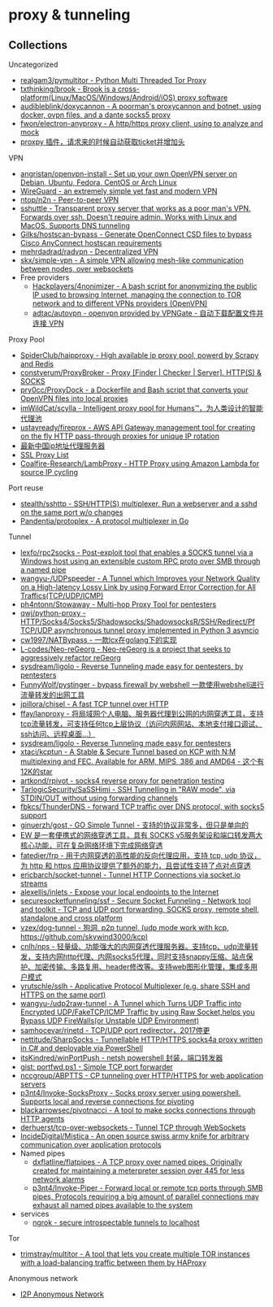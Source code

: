# proxy & tunneling

## Collections

Uncategorized

* [realgam3/pymultitor - Python Multi Threaded Tor Proxy](https://github.com/realgam3/pymultitor)
* [txthinking/brook - Brook is a cross-platform(Linux/MacOS/Windows/Android/iOS) proxy software](https://github.com/txthinking/brook)
* [audibleblink/doxycannon - A poorman's proxycannon and botnet, using docker, ovpn files, and a dante socks5 proxy](https://github.com/audibleblink/doxycannon)
* [fwon/electron-anyproxy - A http/https proxy client, using to analyze and mock](https://github.com/fwon/electron-anyproxy)
* [proxpy 插件，请求来的时候自动获取ticket并增加头](https://insinuator.net/2016/02/how-to-test-kerberos-authenticated-web-applications/)

VPN

* [angristan/openvpn-install - Set up your own OpenVPN server on Debian, Ubuntu, Fedora, CentOS or Arch Linux](https://github.com/angristan/openvpn-install)
* [WireGuard - an extremely simple yet fast and modern VPN](https://www.wireguard.com/install/)
* [ntop/n2n - Peer-to-peer VPN](https://github.com/ntop/n2n)
* [sshuttle - Transparent proxy server that works as a poor man's VPN. Forwards over ssh. Doesn't require admin. Works with Linux and MacOS. Supports DNS tunneling](https://github.com/sshuttle/sshuttle)
* [Gilks/hostscan-bypass - Generate OpenConnect CSD files to bypass Cisco AnyConnect hostscan requirements](https://github.com/Gilks/hostscan-bypass)  
* [mehrdadrad/radvpn - Decentralized VPN](https://github.com/mehrdadrad/radvpn)
* [skx/simple-vpn - A simple VPN allowing mesh-like communication between nodes, over websockets](https://github.com/skx/simple-vpn)
* Free providers
  * [Hackplayers/4nonimizer - A bash script for anonymizing the public IP used to browsing Internet, managing the connection to TOR network and to different VPNs providers (OpenVPN)](https://github.com/Hackplayers/4nonimizer)
  * [adtac/autovpn - openvpn provided by VPNGate - 自动下载配置文件并连接 VPN](https://github.com/adtac/autovpn)

Proxy Pool

* [SpiderClub/haipproxy - High available ip proxy pool, powerd by Scrapy and Redis](https://github.com/SpiderClub/haipproxy)
* [constverum/ProxyBroker - Proxy [Finder | Checker | Server]. HTTP(S) & SOCKS](https://github.com/constverum/ProxyBroker)
* [pry0cc/ProxyDock - a Dockerfile and Bash script that converts your OpenVPN files into local proxies](https://github.com/pry0cc/ProxyDock/)
* [imWildCat/scylla - Intelligent proxy pool for Humans™，为人类设计的智能代理池](https://github.com/imWildCat/scylla)
* [ustayready/fireprox - AWS API Gateway management tool for creating on the fly HTTP pass-through proxies for unique IP rotation](https://github.com/ustayready/fireprox)
* [最新中国ip地址代理服务器](https://cn-proxy.com/)
* [SSL Proxy List](https://www.sslproxies.org/)
* [Coalfire-Research/LambProxy - HTTP Proxy using Amazon Lambda for source IP cycling](https://github.com/Coalfire-Research/LambProxy)

Port reuse

* [stealth/sshttp - SSH/HTTP(S) multiplexer. Run a webserver and a sshd on the same port w/o changes](https://github.com/stealth/sshttp)
* [Pandentia/protoplex - A protocol multiplexer in Go](https://github.com/Pandentia/protoplex)

Tunnel

* [lexfo/rpc2socks - Post-exploit tool that enables a SOCKS tunnel via a Windows host using an extensible custom RPC proto over SMB through a named pipe](https://github.com/lexfo/rpc2socks)
* [wangyu-/UDPspeeder - A Tunnel which Improves your Network Quality on a High-latency Lossy Link by using Forward Error Correction,for All Traffics(TCP/UDP/ICMP)](https://github.com/wangyu-/UDPspeeder)
* [ph4ntonn/Stowaway - Multi-hop Proxy Tool for pentesters](https://github.com/ph4ntonn/Stowaway)
* [qwj/python-proxy - HTTP/Socks4/Socks5/Shadowsocks/ShadowsocksR/SSH/Redirect/Pf TCP/UDP asynchronous tunnel proxy implemented in Python 3 asyncio](https://github.com/qwj/python-proxy)
* [cw1997/NATBypass - 一款lcx在golang下的实现](https://github.com/cw1997/NATBypass)
* [L-codes/Neo-reGeorg - Neo-reGeorg is a project that seeks to aggressively refactor reGeorg](https://github.com/L-codes/Neo-reGeorg)
* [sysdream/ligolo - Reverse Tunneling made easy for pentesters, by pentesters](https://github.com/sysdream/ligolo)
* [FunnyWolf/pystinger - bypass firewall by webshell 一款使用webshell进行流量转发的出网工具](https://github.com/FunnyWolf/pystinger)
* [jpillora/chisel - A fast TCP tunnel over HTTP](https://github.com/jpillora/chisel)
* [ffay/lanproxy - 将局域网个人电脑、服务器代理到公网的内网穿透工具，支持tcp流量转发，可支持任何tcp上层协议（访问内网网站、本地支付接口调试、ssh访问、远程桌面...）](https://github.com/ffay/lanproxy)
* [sysdream/ligolo - Reverse Tunneling made easy for pentesters](https://github.com/sysdream/ligolo)
* [xtaci/kcptun - A Stable & Secure Tunnel based on KCP with N:M multiplexing and FEC. Available for ARM, MIPS, 386 and AMD64 - 这个有12K的star](https://github.com/xtaci/kcptun)
* [artkond/rpivot - socks4 reverse proxy for penetration testing](https://github.com/artkond/rpivot)
* [TarlogicSecurity/SaSSHimi - SSH Tunnelling in "RAW mode", via STDIN/OUT without using forwarding channels](https://github.com/TarlogicSecurity/SaSSHimi)
* [fbkcs/ThunderDNS - forward TCP traffic over DNS protocol, with socks5 support](https://github.com/fbkcs/ThunderDNS)
* [ginuerzh/gost - GO Simple Tunnel - 支持的协议非常多，但只是单向的](https://github.com/ginuerzh/gost)
* [EW 是一套便携式的网络穿透工具，具有 SOCKS v5服务架设和端口转发两大核心功能，可在复杂网络环境下完成网络穿透](http://rootkiter.com/EarthWorm/)
* [fatedier/frp - 用于内网穿透的高性能的反向代理应用，支持 tcp, udp 协议，为 http 和 https 应用协议提供了额外的能力，且尝试性支持了点对点穿透](https://github.com/fatedier/frp)
* [ericbarch/socket-tunnel - Tunnel HTTP Connections via socket.io streams](https://github.com/ericbarch/socket-tunnel)
* [alexellis/inlets - Expose your local endpoints to the Internet](https://github.com/alexellis/inlets)
* [securesocketfunneling/ssf - Secure Socket Funneling - Network tool and toolkit - TCP and UDP port forwarding, SOCKS proxy, remote shell, standalone and cross platform](https://github.com/securesocketfunneling/ssf)
* [vzex/dog-tunnel - 狗洞, p2p tunnel, (udp mode work with kcp, https://github.com/skywind3000/kcp)](https://github.com/vzex/dog-tunnel)
* [cnlh/nps - 轻量级、功能强大的内网穿透代理服务器。支持tcp、udp流量转发，支持内网http代理、内网socks5代理，同时支持snappy压缩、站点保护、加密传输、多路复用、header修改等。支持web图形化管理，集成多用户模式](https://github.com/cnlh/nps)
* [yrutschle/sslh - Applicative Protocol Multiplexer (e.g. share SSH and HTTPS on the same port)](https://github.com/yrutschle/sslh)
* [wangyu-/udp2raw-tunnel - A Tunnel which Turns UDP Traffic into Encrypted UDP/FakeTCP/ICMP Traffic by using Raw Socket,helps you Bypass UDP FireWalls(or Unstable UDP Environment)](https://github.com/wangyu-/udp2raw-tunnel)
* [samhocevar/rinetd - TCP/UDP port redirector，2017停更](https://github.com/samhocevar/rinetd)
* [nettitude/SharpSocks - Tunnellable HTTP/HTTPS socks4a proxy written in C# and deployable via PowerShell](https://github.com/nettitude/SharpSocks)
* [itsKindred/winPortPush - netsh powershell 封装，端口转发器](https://github.com/itsKindred/winPortPush)
* [gist: portfwd.ps1 - Simple TCP port forwarder](https://gist.github.com/CaledoniaProject/dcf874f938ea19f29fdf36fce204d04f)
* [nccgroup/ABPTTS - CP tunneling over HTTP/HTTPS for web application servers](https://github.com/nccgroup/ABPTTS)
* [p3nt4/Invoke-SocksProxy - Socks proxy server using powershell. Supports local and reverse connections for pivoting](https://github.com/p3nt4/Invoke-SocksProxy)
* [blackarrowsec/pivotnacci - A tool to make socks connections through HTTP agents](https://github.com/blackarrowsec/pivotnacci)
* [derhuerst/tcp-over-websockets - Tunnel TCP through WebSockets](https://github.com/derhuerst/tcp-over-websockets)
* [IncideDigital/Mistica - An open source swiss army knife for arbitrary communication over application protocols](https://github.com/IncideDigital/Mistica)
* Named pipes
  * [dxflatline/flatpipes - A TCP proxy over named pipes. Originally created for maintaining a meterpreter session over 445 for less network alarms](https://github.com/dxflatline/flatpipes)
  * [p3nt4/Invoke-Piper - Forward local or remote tcp ports through SMB pipes, Protocols requiring a big amount of parallel connections may exhaust all named pipes available to the system](https://github.com/p3nt4/Invoke-Piper)
* services
  * [ngrok - secure introspectable tunnels to localhost](https://ngrok.com/)

Tor

* [trimstray/multitor - A tool that lets you create multiple TOR instances with a load-balancing traffic between them by HAProxy](https://github.com/trimstray/multitor)

Anonymous network

* [I2P Anonymous Network](https://geti2p.net/en/)

